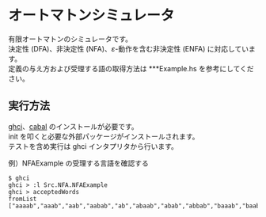# オートマトンシミュレータ
有限オートマトンのシミュレータです。  
決定性 (DFA)、非決定性 (NFA)、$\varepsilon$-動作を含む非決定性 (ENFA) に対応しています。  
定義の与え方および受理する語の取得方法は ***Example.hs を参考にしてください。

## 実行方法
[ghci](https://www.haskell.org/ghc/)、[cabal](https://www.haskell.org/cabal/) のインストールが必要です。  
init を叩くと必要な外部パッケージがインストールされます。  
テストを含め実行は ghci インタプリタから行います。

例）NFAExample の受理する言語を確認する
~~~
$ ghci
ghci > :l Src.NFA.NFAExample
ghci > acceptedWords
fromList ["aaaab","aaab","aab","aabab","ab","abaab","abab","abbab","baaab","baab","bab","babab","bbaab","bbab","bbbab"]
~~~